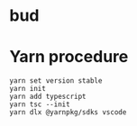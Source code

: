 # bud

# Yarn procedure
```
yarn set version stable
yarn init
yarn add typescript
yarn tsc --init
yarn dlx @yarnpkg/sdks vscode
```
